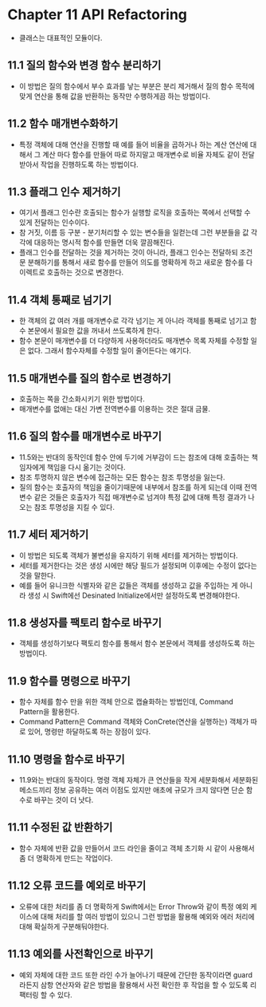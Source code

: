 # Chapter 11 API Refactoring 
- 클래스는 대표적인 모듈이다.

## 11.1 질의 함수와 변경 함수 분리하기
- 이 방법은 질의 함수에서 부수 효과를 낳는 부분은 분리 제거해서 질의 함수 목적에 맞게 연산을 통해 값을 반환하는 동작만 수행하게끔 하는 방법이다.

## 11.2 함수 매개변수화하기
- 특정 객체에 대해 연산을 진행할 때 예를 들어 비율을 곱하거나 하는 계산 연산에 대해서 그 계산 마다 함수를 만들어 따로 하지말고 매개변수로 비율 자체도 같이 전달받아서 작업을 진행하도록 하는 방법이다.

## 11.3 플래그 인수 제거하기
- 여기서 플래그 인수란 호출되는 함수가 실행할 로직을 호출하는 쪽에서 선택할 수 있게 전달하는 인수이다.
- 참 거짓, 이름 등 구분 - 분기처리할 수 있는 변수들을 일컫는데 그런 부분들을 값 각각에 대응하는 명시적 함수를 만들면 더욱 깔끔해진다.
- 플래그 인수를 전달하는 것을 제거하는 것이 아니라, 플래그 인수는 전달하되 조건문 분해하기를 통해서 새로 함수를 만들어 의도를 명확하게 하고 새로운 함수를 다이렉트로 호출하는 것으로 변경한다.

## 11.4 객체 통째로 넘기기
- 한 객체의 값 여러 개를 매개변수로 각각 넘기는 게 아니라 객체를 통째로 넘기고 함수 본문에서 필요한 값을 꺼내서 쓰도록하게 한다. 
- 함수 본문이 매개변수를 더 다양하게 사용하더라도 매개변수 목록 자체를 수정할 일은 없다. 그래서 함수자체를 수정할 일이 줄어든다는 얘기다.

## 11.5 매개변수를 질의 함수로 변경하기
- 호출하는 쪽을 간소화시키기 위한 방법이다.
- 매개변수를 없애는 대신 가변 전역변수를 이용하는 것은 절대 금물.

## 11.6 질의 함수를 매개변수로 바꾸기
- 11.5와는 반대의 동작인데 함수 안에 두기에 거부감이 드는 참조에 대해 호출하는 책임자에게 책임을 다시 옮기는 것이다.
- 참조 투명하지 않은 변수에 접근하는 모든 함수는 참조 투명성을 잃는다.
- 질의 함수는 호출자의 책임을 줄이기때문에 내부에서 참조를 하게 되는데 이때 전역변수 같은 것들은 호출자가 직접 매개변수로 넘겨야 특정 값에 대해 특정 결과가 나오는 참조 투명성을 지킬 수 있다.

## 11.7 세터 제거하기
- 이 방법은 되도록 객체가 불변성을 유지하기 위해 세터를 제거하는 방법이다.
- 세터를 제거한다는 것은 생성 시에만 해당 필드가 설정되며 이후에는 수정이 없다는 것을 말한다.
- 예를 들어 유니크한 식별자와 같은 값들은 객체를 생성하고 값을 주입하는 게 아니라 생성 시 Swift에선 Desinated Initialize에서만 설정하도록 변경해야한다.

## 11.8 생성자를 팩토리 함수로 바꾸기
- 객체를 생성하기보다 팩토리 함수를 통해서 함수 본문에서 객체를 생성하도록 하는 방법이다.

## 11.9 함수를 명령으로 바꾸기
- 함수 자체를 함수 만을 위한 객체 안으로 캡슐화하는 방법인데, Command Pattern을 활용한다.
- Command Pattern은 Command 객체와 ConCrete(연산을 실행하는) 객체가 따로 있어, 명령만 하달하도록 하는 장점이 있다.

## 11.10 명령을 함수로 바꾸기
- 11.9와는 반대의 동작이다. 명령 객체 자체가 큰 연산들을 작게 세분화해서 세분화된 메소드끼리 정보 공유하는 여러 이점도 있지만 애초에 규모가 크지 않다면 단순 함수로 바꾸는 것이 더 낫다.

## 11.11 수정된 값 반환하기
- 함수 자체에 반환 값을 만들어서 코드 라인을 줄이고 객체 초기화 시 같이 사용해서 좀 더 명확하게 만드는 작업이다.

## 11.12 오류 코드를 예외로 바꾸기
- 오류에 대한 처리를 좀 더 명확하게 Swift에서는 Error Throw와 같이 특정 예외 케이스에 대해 처리를 할 여러 방법이 있으니 그런 방법을 활용해 예외와 에러 처리에 대해 확실하게 구분해둬야한다.

## 11.13 예외를 사전확인으로 바꾸기
- 예외 자체에 대한 코드 또한 라인 수가 늘어나기 때문에 간단한 동작이라면 guard라든지 삼항 연산자와 같은 방법을 활용해서 사전 확인한 후 작업을 할 수 있도록 리팩터링 할 수 있다.


